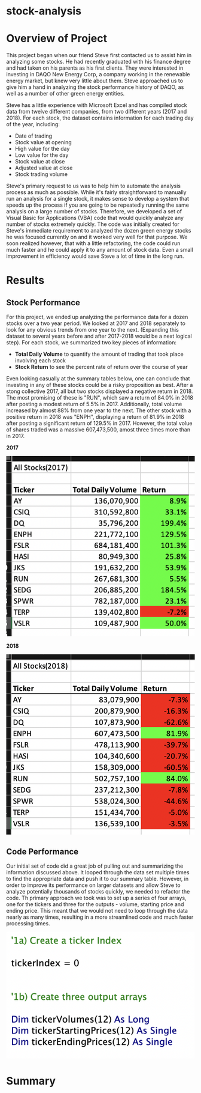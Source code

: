 # stock-analysis

# Overview of Project

This project began when our friend Steve first contacted us to assist him in analyzing some stocks. He had recently graduated with his finance degree and had taken on his parents as his first clients. They were interested in investing in DAQO New Energy Corp, a company working in the renewable energy market, but knew very little about them. Steve approached us to give him a hand in analyzing the stock performance history of DAQO, as well as a number of other green energy entities. 

Steve has a little experience with Microsoft Excel and has compiled stock data from twelve different companies, from two different years (2017 and 2018). For each stock, the dataset contains information for each trading day of the year, including:

- Date of trading
- Stock value at opening
- High value for the day
- Low value for the day
- Stock value at close
- Adjusted value at close
- Stock trading volume

Steve's primary request to us was to help him to automate the analysis process as much as possible. While it's fairly straightforward to manually run an analysis for a single stock, it makes sense to develop a system that speeds up the process if you are going to be repeatedly running the same analysis on a large number of stocks. Therefore, we developed a set of Visual Basic for Applications (VBA) code that would quickly analyze any number of stocks extremely quickly. The code was initially created for Steve's immediate requirement to analyzed the dozen green energy stocks he was focused currently on and it worked very well for that purpose. We soon realized however, that with a little refactoring, the code could run much faster and he could apply it to any amount of stock data. Even a small improvement in efficiency would save Steve a lot of time in the long run.

# Results

## Stock Performance

For this project, we ended up analyzing the performance data for a dozen stocks over a two year period. We looked at 2017 and 2018 separately to look for any obvious trends from one year to the next. (Expanding this dataset to several years before and after 2017-2018 would be a next logical step). For each stock, we summarized two key pieces of information:

- **Total Daily Volume** to quantify the amount of trading that took place involving each stock
- **Stock Return** to see the percent rate of return over the course of year

Even looking casually at the summary tables below, one can conclude that investing in any of these stocks could be a risky proposition as best. After a stong collective 2017, all but two stocks displayed a negative return in 2018. The most promising of these is "RUN", which saw a return of 84.0% in 2018 after posting a modest return of 5.5% in 2017. Additionally, total volume increased by almost 88% from one year to the next. The other stock with a positive return in 2018 was "ENPH", displaying a return of 81.9% in 2018 after posting a significant return of 129.5% in 2017. However, the total volue of shares traded was a massive 607,473,500, amost three times more than in 2017. 

**2017**

![Image of 2017 Stock Analysis table](https://github.com/brianbutler08/stock-analysis/blob/main/Stock%20Analysis%202017.png?raw=true)

**2018**

![Image of 2018 Stock Analysis table](https://github.com/brianbutler08/stock-analysis/blob/main/Stock%20Analysis%202018.png?raw=true)

## Code Performance

Our initial set of code did a great job of pulling out and summarizing the information discussed above. It looped through the data set multiple times to find the appropriate data and push it to our summary table. However, in order to improve its performance on larger datasets and allow Steve to analyze potentially thousands of stocks quickly, we needed to refactor the code. Th primary approach we took was to set up a series of four arrays, one for the tickers and three for the outputs - volume, starting price and ending price. This meant that we would not need to loop through the data nearly as many times, resulting in a more streamlined code and much faster processing times.

![code image](https://github.com/brianbutler08/stock-analysis/blob/main/Screen%20Shot%202022-06-22%20at%2011.06.13%20PM.png)



# Summary
